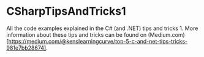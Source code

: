 # CSharpTipsAndTricks1
All the code examples explained in the C# (and .NET) tips and tricks 1. More information about these tips and tricks can be found on (Medium.com)[https://medium.com/@kenslearningcurve/top-5-c-and-net-tips-tricks-981e7bb28674].
